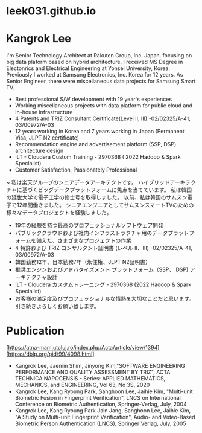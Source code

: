 # leek031.github.io
# Kangrok Lee

I'm Senior Technology Architect at Rakuten Group, Inc. Japan. focusing on big data plaform based on hybrid architecture. 
I received MS Degree in Electonrics and Electrical Engineering at Yonsei University, Korea. Previously I worked at Samsung Electronics, Inc. Korea for 12 years. As Senior Engineer, there were miscellaneous data projects for Samsung Smart TV. 

- Best professional S/W development with 19 year's experiences
- Working miscellaneous projects with data platform for public cloud and in-house infrastructure
- 4 Patents and TRIZ Consultant Certificate(Level II, III) -02/02325/A-41, 03/00972/A-03
- 12 years working in Korea and 7 years working in Japan (Permanent Visa, JLPT N2 certificate)                                
- Recommendation engine and advertisement platform (SSP, DSP) architecture design
- ILT - Cloudera Custom Training - 2970368 ( 2022 Hadoop & Spark Specialist)
- Customer Satisfaction, Passionately Professional

~ 私は楽天グループのシニアデータアーキテクトです。 ハイブリッドアーキテクチャに基づくビッグデータプラットフォームに焦点を当てています。 私は韓国の延世大学で電子工学の修士号を取得しました。 以前、私は韓国のサムスン電子で12年間働きました。 シニアエンジニアとしてサムスンスマートTVのための様々なデータプロジェクトを経験しました。

- 19年の経験を持つ最高のプロフェッショナルソフトウェア開発
- パブリッククラウドおよび社内インフラストラクチャ用のデータプラットフォームを備えた、さまざまなプロジェクトの作業
- 4 特許および TRIZ コンサルタント証明書 (レベル II、III) -02/02325/A-41, 03/00972/A-03
- 韓国勤務12年、日本勤務7年（永住権、JLPT N2証明書）
- 推奨エンジンおよびアドバタイズメント プラットフォーム（SSP、 DSP) アーキテクチャ設計
- ILT - Cloudera カスタムトレーニング - 2970368 (2022 Hadoop & Spark Specialist)
- お客様の満足度及びプロフェッショナルな情熱を大切なことだと思います。引き続きよろしくお願い致します。


# Publication
[https://atna-mam.utcluj.ro/index.php/Acta/article/view/1394]
[https://dblp.org/pid/99/4098.html]
- Kangrok Lee, Jaemin Shim, Jinyong Kim,"SOFTWARE ENGINEERING PERFORMANCE AND QUALITY ASSESSMENT BY TRIZ", ACTA TECHNICA NAPOCENSIS - Series: APPLIED MATHEMATICS, MECHANICS, and ENGINEERING, Vol 63, No 3S, 2020
- Kangrok Lee, Kang Ryoung Park, Sanghoon Lee, Jaihie Kim, "Multi-unit Biometric Fusion in Fingerprint Verification", LNCS on International Conference on Biometric Authentication, Springer-Verlag, July, 2004
- Kangrok Lee, Kang Ryoung Park Jain Jang, Sanghoon Lee, Jaihie Kim, "A Study on Multi-unit Fingerprint Verification", Audio- and Video-Based Biometric Person Authentication (LNCS), Springer Verlag, July, 2005

